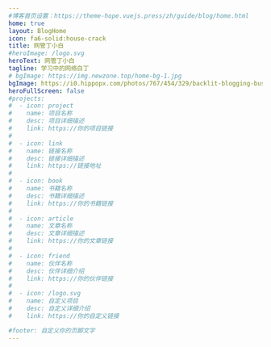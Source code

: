 ```yaml
---
#博客首页设置：https://theme-hope.vuejs.press/zh/guide/blog/home.html
home: true
layout: BlogHome
icon: fa6-solid:house-crack
title: 网管丁小白
#heroImage: /logo.svg
heroText: 网管丁小白
tagline: 学习中的网络白丁
# bgImage: https://img.newzone.top/home-bg-1.jpg
bgImage: https://i0.hippopx.com/photos/767/454/329/backlit-blogging-business-coding-preview.jpg
heroFullScreen: false
#projects:
#  - icon: project
#    name: 项目名称
#    desc: 项目详细描述
#    link: https://你的项目链接
#
#  - icon: link
#    name: 链接名称
#    desc: 链接详细描述
#    link: https://链接地址
#
#  - icon: book
#    name: 书籍名称
#    desc: 书籍详细描述
#    link: https://你的书籍链接
#
#  - icon: article
#    name: 文章名称
#    desc: 文章详细描述
#    link: https://你的文章链接
#
#  - icon: friend
#    name: 伙伴名称
#    desc: 伙伴详细介绍
#    link: https://你的伙伴链接
#
#  - icon: /logo.svg
#    name: 自定义项目
#    desc: 自定义详细介绍
#    link: https://你的自定义链接

#footer: 自定义你的页脚文字
---
```

